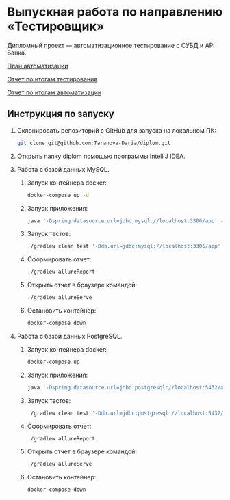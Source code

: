 # Выпускная работа по направлению «Тестировщик»

Дипломный проект — автоматизационное тестирование с СУБД и API Банка.

[План автоматизации](reports/plan.md)

[Отчет по итогам тестирования](reports/report.md)

[Отчет по итогам автоматизации](reports/results.md)

## Инструкция по запуску

1. Склонировать репозиторий с GitHub для запуска на локальном ПК:

    ```bash
    git clone git@github.com:Taranova-Daria/diplom.git
    ```

2. Открыть папку diplom помощью программы IntelliJ IDEA.

3. Работа с базой данных MySQL.
    1. Запуск контейнера docker:
    
        ```bash
        docker-compose up -d
        ```
    
    2. Запуск приложения:
    
        ```bash
        java '-Dspring.datasource.url=jdbc:mysql://localhost:3306/app' -jar ./artifacts/aqa-shop.jar
        ```
    
    3. Запуск тестов:
    
        ```bash
        ./gradlew clean test '-Ddb.url=jdbc:mysql://localhost:3306/app'
        ```
    
    4. Сформировать отчет:
    
        ```bash
        ./gradlew allureReport
        ```
    
    5. Открыть отчет в браузере командой:
    
        ```bash
        ./gradlew allureServe
        ```
    
    6. Остановить контейнер:
    
        ```bash
        docker-compose down
        ```

4. Работа с базой данных PostgreSQL.
    1. Запуск контейнера docker:
    
        ```bash
        docker-compose up
        ```
    
    2. Запуск приложения:
    
        ```bash
        java '-Dspring.datasource.url=jdbc:postgresql://localhost:5432/app' -jar ./artifacts/aqa-shop.jar
        ```
    
    3. Запуск тестов:
    
        ```bash
        ./gradlew clean test '-Ddb.url=jdbc:postgresql://localhost:5432/app'
        ```
    
    4. Сформировать отчет:
    
        ```bash
        ./gradlew allureReport
        ```
    
    5. Открыть отчет в браузере командой:
    
        ```bash
        ./gradlew allureServe
        ```

    6. Остановить контейнер:

        ```bash
        docker-compose down
        ```
